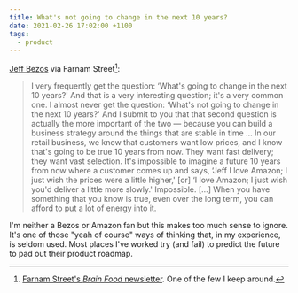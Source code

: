 ```yaml
---
title: What's not going to change in the next 10 years?
date: 2021-02-26 17:02:00 +1100
tags:
  - product
---
```


[Jeff Bezos](https://www.youtube.com/watch?v=O4MtQGRIIuA) via Farnam Street[^1]:

> I very frequently get the question: ‘What's going to change in the next 10 years?' And that is a very interesting question; it's a very common one. I almost never get the question: ‘What's not going to change in the next 10 years?' And I submit to you that that second question is actually the more important of the two — because you can build a business strategy around the things that are stable in time … In our retail business, we know that customers want low prices, and I know that's going to be true 10 years from now. They want fast delivery; they want vast selection. It's impossible to imagine a future 10 years from now where a customer comes up and says, ‘Jeff I love Amazon; I just wish the prices were a little higher,' [or] ‘I love Amazon; I just wish you'd deliver a little more slowly.' Impossible. […] When you have something that you know is true, even over the long term, you can afford to put a lot of energy into it.

I'm neither a Bezos or Amazon fan but this makes too much sense to ignore. It's one of those "yeah of course" ways of thinking that, in my experience, is seldom used. Most places I've worked try (and fail) to predict the future to pad out their product roadmap.

[^1]: [Farnam Street's *Brain Food* newsletter](https://fs.blog/newsletter/). One of the few I keep around.
